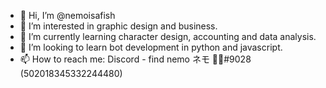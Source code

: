 - 👋 Hi, I’m @nemoisafish
- 👀 I’m interested in graphic design and business.
- 🌱 I’m currently learning character design, accounting and data analysis.
- 💞️ I’m looking to learn bot development in python and javascript.
- 📫 How to reach me: Discord - find nemo ネモ 💙🐠#9028 (502018345332244480) 

<!---
nemoisafish/nemoisafish is a ✨ special ✨ repository because its `README.md` (this file) appears on your GitHub profile.
You can click the Preview link to take a look at your changes.
--->
